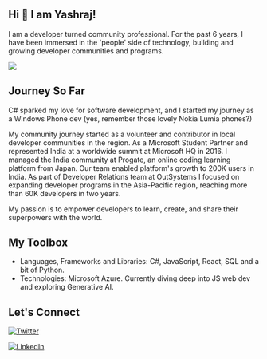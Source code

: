 ## Hi 👋 I am Yashraj!

I am a developer turned community professional. For the past 6 years, I have been immersed in the 'people' side of technology, building and growing developer communities and programs.

![](https://media.licdn.com/dms/image/D5616AQFNaXtfig2YtA/profile-displaybackgroundimage-shrink_350_1400/0/1700306832623?e=1705536000&v=beta&t=O_05S-voalga992pEceO8PhXMh2e4fgjXS94pCGglWQ)

## Journey So Far

C# sparked my love for software development, and I started my journey as a Windows Phone dev (yes, remember those lovely Nokia Lumia phones?)

My community journey started as a volunteer and contributor in local developer communities in the region. As a Microsoft Student Partner and represented India at a worldwide summit at Microsoft HQ in 2016. I managed the India community at Progate, an online coding learning platform from Japan. Our team enabled platform's growth to 200K users in India. As part of Developer Relations team at OutSystems I focused on expanding developer programs in the Asia-Pacific region, reaching more than 60K developers in two years.

My passion is to empower developers to learn, create, and share their superpowers with the world.

## My Toolbox

- Languages, Frameworks and Libraries: C#, JavaScript, React, SQL and a bit of Python.
- Technologies: Microsoft Azure. Currently diving deep into JS web dev and exploring Generative AI.

## Let's Connect

[![Twitter][1.1]][1.2]

[1.1]: https://img.shields.io/badge/Twitter-1DA1F2?style=for-the-badge&logo=twitter&logoColor=white
[1.2]: https://twitter.com/yashrajnayak

[![LinkedIn][2.1]][2.2]

[2.1]: https://img.shields.io/badge/LinkedIn-0077B5?style=for-the-badge&logo=linkedin&logoColor=white
[2.2]: https://www.linkedin.com/in/yashrajnayak
